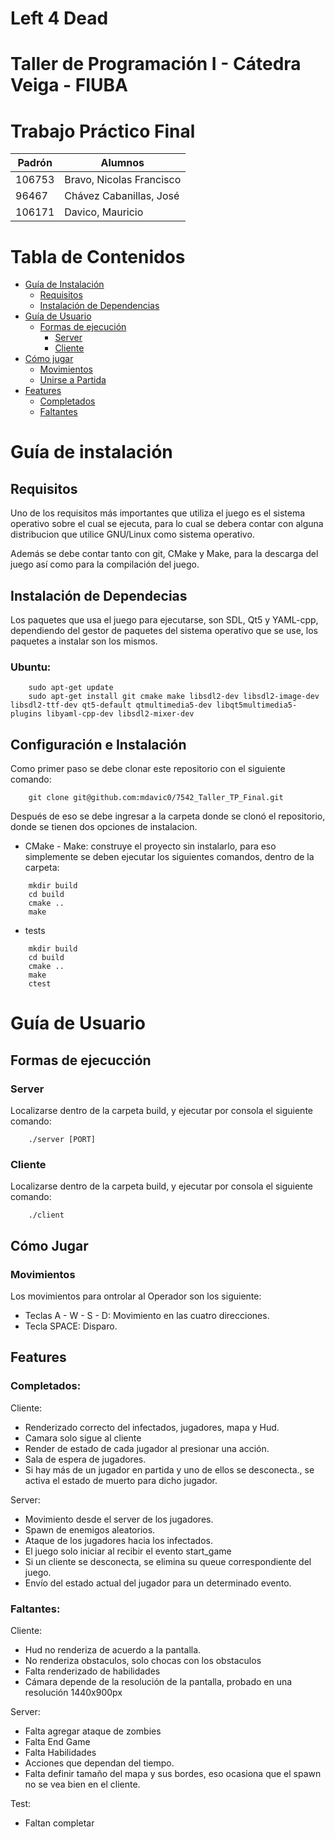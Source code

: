 # Left 4 Dead

# Taller de Programación I - Cátedra Veiga - FIUBA

# Trabajo Práctico Final

| Padrón | Alumnos                  |
|--------|--------------------------|
| 106753 | Bravo, Nicolas Francisco | 
|  96467 | Chávez Cabanillas, José  |
| 106171 | Davico, Mauricio         |


# Tabla de Contenidos

- [Guía de Instalación](#guia-de-instalación)
    - [Requisitos](#requisitos)
    - [Instalación de Dependencias](#instalación-de-dependecias)
- [Guía de Usuario](#guía-de-usuario)
    - [Formas de ejecución](#formas-de-ejecucción)
        - [Server](#server)
        - [Cliente](#cliente)
- [Cómo jugar](#cómo-jugar)
    - [Movimientos](#movimientos)
    - [Unirse a Partida](#unirse-a-partida)
- [Features](#features)
    - [Completados](#completados)
    - [Faltantes](#faltantes)

# Guía de instalación

## Requisitos

Uno de los requisitos más importantes que utiliza el juego es el sistema operativo sobre el cual se ejecuta, para lo cual se debera contar con alguna distribucion que utilice GNU/Linux como sistema operativo.

Además se debe contar tanto con git, CMake y Make, para la descarga del juego así como para la compilación del juego.

## Instalación de Dependecias

Los paquetes que usa el juego para ejecutarse, son SDL, Qt5 y YAML-cpp, dependiendo del gestor de paquetes del sistema operativo que se use, los paquetes a instalar son los mismos.

### Ubuntu: 

```
    sudo apt-get update
    sudo apt-get install git cmake make libsdl2-dev libsdl2-image-dev libsdl2-ttf-dev qt5-default qtmultimedia5-dev libqt5multimedia5-plugins libyaml-cpp-dev libsdl2-mixer-dev
```

## Configuración e Instalación

Como primer paso se debe clonar este repositorio con el siguiente comando:
```
    git clone git@github.com:mdavic0/7542_Taller_TP_Final.git 
```
Después de eso se debe ingresar a la carpeta donde se clonó el repositorio, donde se tienen dos opciones de instalacion.

* CMake - Make: construye el proyecto sin instalarlo, para eso simplemente se deben ejecutar los siguientes comandos, dentro de la carpeta:

```
    mkdir build
    cd build
    cmake ..
    make
```

* tests

```
    mkdir build  
    cd build  
    cmake ..  
    make  
    ctest
```
# Guía de Usuario

## Formas de ejecucción

### Server

Localizarse dentro de la carpeta build, y ejecutar por consola el siguiente comando:

```
    ./server [PORT]
```

### Cliente

Localizarse dentro de la carpeta build, y ejecutar por consola el siguiente comando:

```
    ./client
```

## Cómo Jugar

### Movimientos

Los movimientos para ontrolar al Operador son los siguiente:

* Teclas A - W - S - D: Movimiento en las cuatro direcciones.
* Tecla SPACE: Disparo.

## Features

### Completados:

Cliente:
* Renderizado correcto del infectados, jugadores, mapa y Hud.
* Camara solo sigue al cliente
* Render de estado de cada jugador al presionar una acción.
* Sala de espera de jugadores.
* Si hay más de un jugador en partida y uno de ellos se desconecta., se activa el estado de muerto para dicho jugador.

Server:
* Movimiento desde el server de los jugadores.
* Spawn de enemigos aleatorios.
* Ataque de los jugadores hacia los infectados.
* El juego solo iniciar al recibir el evento start_game
* Si un cliente se desconecta, se elimina su queue correspondiente del juego.
* Envío del estado actual del jugador para un determinado evento.


### Faltantes:

Cliente:
- Hud no renderiza de acuerdo a la pantalla.
- No renderiza obstaculos, solo chocas con los obstaculos
- Falta renderizado de habilidades
- Cámara depende de la resolución de la pantalla, probado en una resolución 1440x900px

Server:
- Falta agregar ataque de zombies
- Falta End Game
- Falta Habilidades
- Acciones que dependan del tiempo.
- Falta definir tamaño del mapa y sus bordes, eso ocasiona que el spawn no se vea bien en el cliente.

Test:
- Faltan completar

